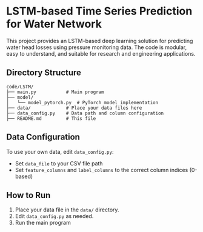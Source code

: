# LSTM-based Time Series Prediction for Water Network

This project provides an LSTM-based deep learning solution for predicting water head losses using pressure monitoring data. The code is modular, easy to understand, and suitable for research and engineering applications.

## Directory Structure
```
code/LSTM/
├── main.py           # Main program
├── model/
│   └── model_pytorch.py  # PyTorch model implementation
├── data/             # Place your data files here
├── data_config.py    # Data path and column configuration
├── README.md         # This file
```

## Data Configuration
To use your own data, edit `data_config.py`:
- Set `data_file` to your CSV file path
- Set `feature_columns` and `label_columns` to the correct column indices (0-based)

## How to Run
1. Place your data file in the `data/` directory.
2. Edit `data_config.py` as needed.
3. Run the main program

